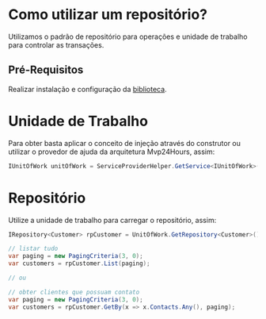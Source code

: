 # Como utilizar um repositório?
Utilizamos o padrão de repositório para operações e unidade de trabalho para controlar as transações.

## Pré-Requisitos
Realizar instalação e configuração da [biblioteca](pt-br/database/getting-started.md).

# Unidade de Trabalho
Para obter basta aplicar o conceito de injeção através do construtor ou utilizar o provedor de ajuda da arquitetura Mvp24Hours, assim:
```csharp
IUnitOfWork unitOfWork = ServiceProviderHelper.GetService<IUnitOfWork>();
```

# Repositório
Utilize a unidade de trabalho para carregar o repositório, assim:
```csharp
IRepository<Customer> rpCustomer = UnitOfWork.GetRepository<Customer>();

// listar tudo
var paging = new PagingCriteria(3, 0);
var customers = rpCustomer.List(paging);

// ou 

// obter clientes que possuam contato
var paging = new PagingCriteria(3, 0);
var customers = rpCustomer.GetBy(x => x.Contacts.Any(), paging);

```
